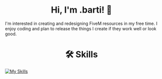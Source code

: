 <h1 align="center">
Hi, I'm .barti! 👋
</h1>

I'm interested in creating and redesigning FiveM resources in my free time. I enjoy coding and plan to release the things I create if they work well or look good.

<h1 align="center">
🛠 Skills
</h1>

[![My Skills](https://skillicons.dev/icons?i=js,html,css,react,ts,lua)](https://github.com/barti-code)
